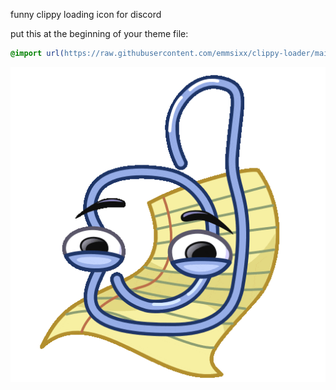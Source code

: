 funny clippy loading icon for discord

put this at the beginning of your theme file:

```css
@import url(https://raw.githubusercontent.com/emmsixx/clippy-loader/main/main.css);
```

![image](https://github.com/emmsixx/clippy-loader/blob/main/clippy.gif?raw=true)
